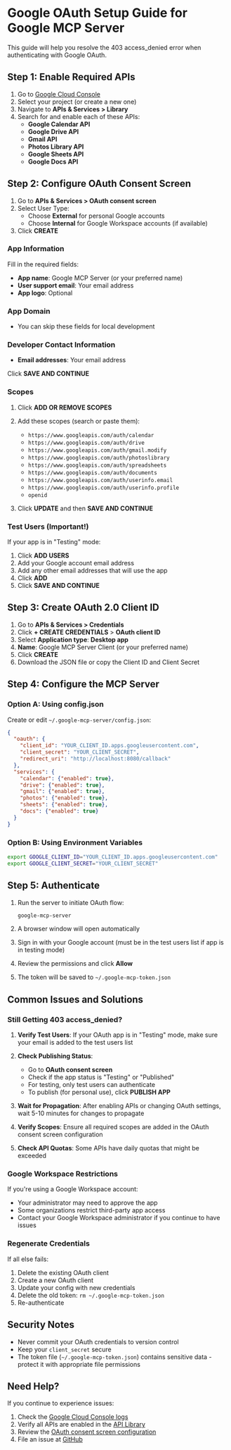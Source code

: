 # Google OAuth Setup Guide for Google MCP Server

This guide will help you resolve the 403 access_denied error when authenticating with Google OAuth.

## Step 1: Enable Required APIs

1. Go to [Google Cloud Console](https://console.cloud.google.com)
2. Select your project (or create a new one)
3. Navigate to **APIs & Services > Library**
4. Search for and enable each of these APIs:
   - **Google Calendar API**
   - **Google Drive API**
   - **Gmail API**
   - **Photos Library API**
   - **Google Sheets API**
   - **Google Docs API**

## Step 2: Configure OAuth Consent Screen

1. Go to **APIs & Services > OAuth consent screen**
2. Select User Type:
   - Choose **External** for personal Google accounts
   - Choose **Internal** for Google Workspace accounts (if available)
3. Click **CREATE**

### App Information
Fill in the required fields:
- **App name**: Google MCP Server (or your preferred name)
- **User support email**: Your email address
- **App logo**: Optional

### App Domain
- You can skip these fields for local development

### Developer Contact Information
- **Email addresses**: Your email address

Click **SAVE AND CONTINUE**

### Scopes
1. Click **ADD OR REMOVE SCOPES**
2. Add these scopes (search or paste them):
   - `https://www.googleapis.com/auth/calendar`
   - `https://www.googleapis.com/auth/drive`
   - `https://www.googleapis.com/auth/gmail.modify`
   - `https://www.googleapis.com/auth/photoslibrary`
   - `https://www.googleapis.com/auth/spreadsheets`
   - `https://www.googleapis.com/auth/documents`
   - `https://www.googleapis.com/auth/userinfo.email`
   - `https://www.googleapis.com/auth/userinfo.profile`
   - `openid`

3. Click **UPDATE** and then **SAVE AND CONTINUE**

### Test Users (Important!)
If your app is in "Testing" mode:
1. Click **ADD USERS**
2. Add your Google account email address
3. Add any other email addresses that will use the app
4. Click **ADD**
5. Click **SAVE AND CONTINUE**

## Step 3: Create OAuth 2.0 Client ID

1. Go to **APIs & Services > Credentials**
2. Click **+ CREATE CREDENTIALS** > **OAuth client ID**
3. Select **Application type**: **Desktop app**
4. **Name**: Google MCP Server Client (or your preferred name)
5. Click **CREATE**
6. Download the JSON file or copy the Client ID and Client Secret

## Step 4: Configure the MCP Server

### Option A: Using config.json

Create or edit `~/.google-mcp-server/config.json`:

```json
{
  "oauth": {
    "client_id": "YOUR_CLIENT_ID.apps.googleusercontent.com",
    "client_secret": "YOUR_CLIENT_SECRET",
    "redirect_uri": "http://localhost:8080/callback"
  },
  "services": {
    "calendar": {"enabled": true},
    "drive": {"enabled": true},
    "gmail": {"enabled": true},
    "photos": {"enabled": true},
    "sheets": {"enabled": true},
    "docs": {"enabled": true}
  }
}
```

### Option B: Using Environment Variables

```bash
export GOOGLE_CLIENT_ID="YOUR_CLIENT_ID.apps.googleusercontent.com"
export GOOGLE_CLIENT_SECRET="YOUR_CLIENT_SECRET"
```

## Step 5: Authenticate

1. Run the server to initiate OAuth flow:
   ```bash
   google-mcp-server
   ```

2. A browser window will open automatically
3. Sign in with your Google account (must be in the test users list if app is in testing mode)
4. Review the permissions and click **Allow**
5. The token will be saved to `~/.google-mcp-token.json`

## Common Issues and Solutions

### Still Getting 403 access_denied?

1. **Verify Test Users**: If your OAuth app is in "Testing" mode, make sure your email is added to the test users list

2. **Check Publishing Status**: 
   - Go to **OAuth consent screen**
   - Check if the app status is "Testing" or "Published"
   - For testing, only test users can authenticate
   - To publish (for personal use), click **PUBLISH APP**

3. **Wait for Propagation**: After enabling APIs or changing OAuth settings, wait 5-10 minutes for changes to propagate

4. **Verify Scopes**: Ensure all required scopes are added in the OAuth consent screen configuration

5. **Check API Quotas**: Some APIs have daily quotas that might be exceeded

### Google Workspace Restrictions

If you're using a Google Workspace account:
- Your administrator may need to approve the app
- Some organizations restrict third-party app access
- Contact your Google Workspace administrator if you continue to have issues

### Regenerate Credentials

If all else fails:
1. Delete the existing OAuth client
2. Create a new OAuth client
3. Update your config with new credentials
4. Delete the old token: `rm ~/.google-mcp-token.json`
5. Re-authenticate

## Security Notes

- Never commit your OAuth credentials to version control
- Keep your `client_secret` secure
- The token file (`~/.google-mcp-token.json`) contains sensitive data - protect it with appropriate file permissions

## Need Help?

If you continue to experience issues:
1. Check the [Google Cloud Console logs](https://console.cloud.google.com/logs)
2. Verify all APIs are enabled in the [API Library](https://console.cloud.google.com/apis/library)
3. Review the [OAuth consent screen configuration](https://console.cloud.google.com/apis/credentials/consent)
4. File an issue at [GitHub](https://github.com/ngs/google-mcp-server/issues)